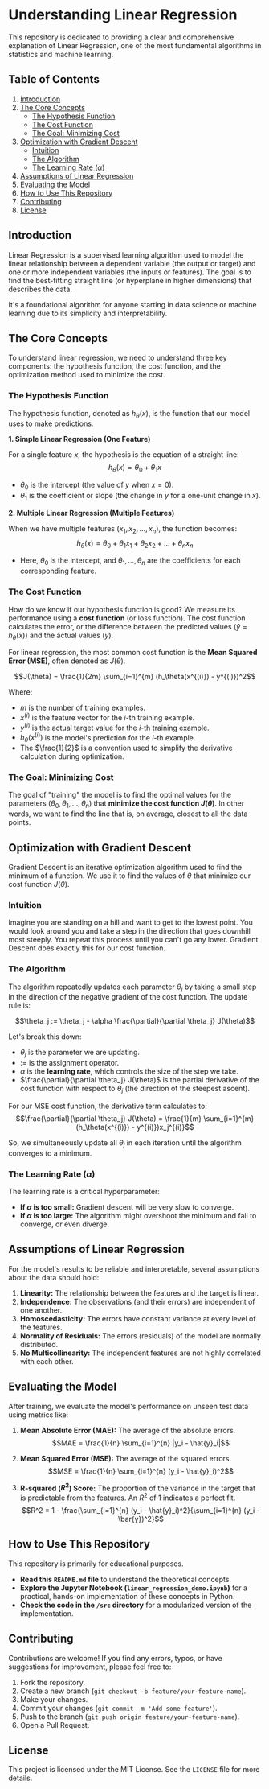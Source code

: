 # Understanding Linear Regression

This repository is dedicated to providing a clear and comprehensive explanation of Linear Regression, one of the most fundamental algorithms in statistics and machine learning.

## Table of Contents
1.  [Introduction](#introduction)
2.  [The Core Concepts](#the-core-concepts)
    * [The Hypothesis Function](#the-hypothesis-function)
    * [The Cost Function](#the-cost-function)
    * [The Goal: Minimizing Cost](#the-goal-minimizing-cost)
3.  [Optimization with Gradient Descent](#optimization-with-gradient-descent)
    * [Intuition](#intuition)
    * [The Algorithm](#the-algorithm)
    * [The Learning Rate ($\alpha$)](#the-learning-rate-alpha)
4.  [Assumptions of Linear Regression](#assumptions-of-linear-regression)
5.  [Evaluating the Model](#evaluating-the-model)
6.  [How to Use This Repository](#how-to-use-this-repository)
7.  [Contributing](#contributing)
8.  [License](#license)

## Introduction

Linear Regression is a supervised learning algorithm used to model the linear relationship between a dependent variable (the output or target) and one or more independent variables (the inputs or features). The goal is to find the best-fitting straight line (or hyperplane in higher dimensions) that describes the data.

It's a foundational algorithm for anyone starting in data science or machine learning due to its simplicity and interpretability.

## The Core Concepts

To understand linear regression, we need to understand three key components: the hypothesis function, the cost function, and the optimization method used to minimize the cost.

### The Hypothesis Function

The hypothesis function, denoted as $h_\theta(x)$, is the function that our model uses to make predictions.

**1. Simple Linear Regression (One Feature)**

For a single feature $x$, the hypothesis is the equation of a straight line:
$$h_\theta(x) = \theta_0 + \theta_1 x$$
* $\theta_0$ is the intercept (the value of $y$ when $x=0$).
* $\theta_1$ is the coefficient or slope (the change in $y$ for a one-unit change in $x$).

**2. Multiple Linear Regression (Multiple Features)**

When we have multiple features ($x_1, x_2, \dots, x_n$), the function becomes:
$$h_\theta(x) = \theta_0 + \theta_1 x_1 + \theta_2 x_2 + \dots + \theta_n x_n$$
* Here, $\theta_0$ is the intercept, and $\theta_1, \dots, \theta_n$ are the coefficients for each corresponding feature.

### The Cost Function

How do we know if our hypothesis function is good? We measure its performance using a **cost function** (or loss function). The cost function calculates the error, or the difference between the predicted values ($\hat{y} = h_\theta(x)$) and the actual values ($y$).

For linear regression, the most common cost function is the **Mean Squared Error (MSE)**, often denoted as $J(\theta)$.

$$J(\theta) = \frac{1}{2m} \sum_{i=1}^{m} (h_\theta(x^{(i)}) - y^{(i)})^2$$

Where:
* $m$ is the number of training examples.
* $x^{(i)}$ is the feature vector for the $i$-th training example.
* $y^{(i)}$ is the actual target value for the $i$-th training example.
* $h_\theta(x^{(i)})$ is the model's prediction for the $i$-th example.
* The $\frac{1}{2}$ is a convention used to simplify the derivative calculation during optimization.

### The Goal: Minimizing Cost

The goal of "training" the model is to find the optimal values for the parameters ($\theta_0, \theta_1, \dots, \theta_n$) that **minimize the cost function $J(\theta)$**. In other words, we want to find the line that is, on average, closest to all the data points.

## Optimization with Gradient Descent

Gradient Descent is an iterative optimization algorithm used to find the minimum of a function. We use it to find the values of $\theta$ that minimize our cost function $J(\theta)$.

### Intuition

Imagine you are standing on a hill and want to get to the lowest point. You would look around you and take a step in the direction that goes downhill most steeply. You repeat this process until you can't go any lower. Gradient Descent does exactly this for our cost function.

### The Algorithm

The algorithm repeatedly updates each parameter $\theta_j$ by taking a small step in the direction of the negative gradient of the cost function. The update rule is:

$$\theta_j := \theta_j - \alpha \frac{\partial}{\partial \theta_j} J(\theta)$$

Let's break this down:
* $\theta_j$ is the parameter we are updating.
* $:=$ is the assignment operator.
* $\alpha$ is the **learning rate**, which controls the size of the step we take.
* $\frac{\partial}{\partial \theta_j} J(\theta)$ is the partial derivative of the cost function with respect to $\theta_j$ (the direction of the steepest ascent).

For our MSE cost function, the derivative term calculates to:
$$\frac{\partial}{\partial \theta_j} J(\theta) = \frac{1}{m} \sum_{i=1}^{m} (h_\theta(x^{(i)}) - y^{(i)})x_j^{(i)}$$

So, we simultaneously update all $\theta_j$ in each iteration until the algorithm converges to a minimum.

### The Learning Rate ($\alpha$)

The learning rate is a critical hyperparameter:
* **If $\alpha$ is too small:** Gradient descent will be very slow to converge.
* **If $\alpha$ is too large:** The algorithm might overshoot the minimum and fail to converge, or even diverge.

## Assumptions of Linear Regression

For the model's results to be reliable and interpretable, several assumptions about the data should hold:

1.  **Linearity:** The relationship between the features and the target is linear.
2.  **Independence:** The observations (and their errors) are independent of one another.
3.  **Homoscedasticity:** The errors have constant variance at every level of the features.
4.  **Normality of Residuals:** The errors (residuals) of the model are normally distributed.
5.  **No Multicollinearity:** The independent features are not highly correlated with each other.

## Evaluating the Model

After training, we evaluate the model's performance on unseen test data using metrics like:

1.  **Mean Absolute Error (MAE):** The average of the absolute errors.
    $$MAE = \frac{1}{n} \sum_{i=1}^{n} |y_i - \hat{y}_i|$$

2.  **Mean Squared Error (MSE):** The average of the squared errors.
    $$MSE = \frac{1}{n} \sum_{i=1}^{n} (y_i - \hat{y}_i)^2$$

3.  **R-squared ($R^2$) Score:** The proportion of the variance in the target that is predictable from the features. An $R^2$ of 1 indicates a perfect fit.
    $$R^2 = 1 - \frac{\sum_{i=1}^{n} (y_i - \hat{y}_i)^2}{\sum_{i=1}^{n} (y_i - \bar{y})^2}$$

## How to Use This Repository

This repository is primarily for educational purposes.
* **Read this `README.md` file** to understand the theoretical concepts.
* **Explore the Jupyter Notebook (`linear_regression_demo.ipynb`)** for a practical, hands-on implementation of these concepts in Python.
* **Check the code in the `/src` directory** for a modularized version of the implementation.

## Contributing

Contributions are welcome! If you find any errors, typos, or have suggestions for improvement, please feel free to:
1.  Fork the repository.
2.  Create a new branch (`git checkout -b feature/your-feature-name`).
3.  Make your changes.
4.  Commit your changes (`git commit -m 'Add some feature'`).
5.  Push to the branch (`git push origin feature/your-feature-name`).
6.  Open a Pull Request.

## License

This project is licensed under the MIT License. See the `LICENSE` file for more details.
